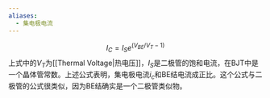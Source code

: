 ```yaml
---
aliases:
  - 集电极电流
---
```


$$I_C=I_S e^{(V_{BE}/V_T-1)}$$
上式中的$V_T$为[[Thermal Voltage|热电压]]，$I_S$是二极管的饱和电流，在BJT中是一个晶体管常数。上述公式表明，集电极电流$i_c$和BE结电流成正比。这个公式与二极管的公式很类似，因为BE结确实是一个二极管类似物。

